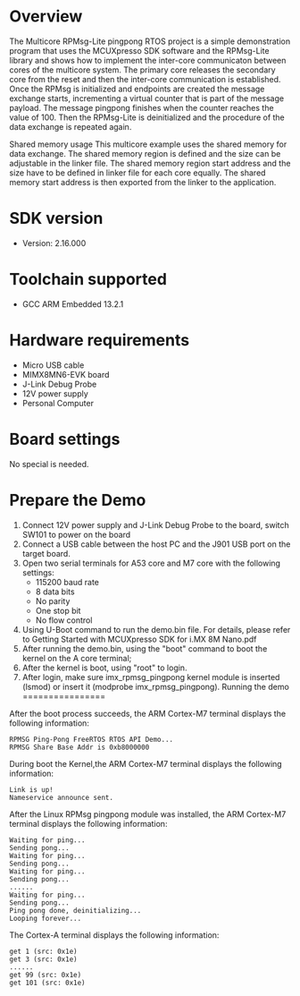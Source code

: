 Overview
========
The Multicore RPMsg-Lite pingpong RTOS project is a simple demonstration program that uses the
MCUXpresso SDK software and the RPMsg-Lite library and shows how to implement the inter-core
communicaton between cores of the multicore system. The primary core releases the secondary core
from the reset and then the inter-core communication is established. Once the RPMsg is initialized
and endpoints are created the message exchange starts, incrementing a virtual counter that is part
of the message payload. The message pingpong finishes when the counter reaches the value of 100.
Then the RPMsg-Lite is deinitialized and the procedure of the data exchange is repeated again.

Shared memory usage
This multicore example uses the shared memory for data exchange. The shared memory region is
defined and the size can be adjustable in the linker file. The shared memory region start address
and the size have to be defined in linker file for each core equally. The shared memory start
address is then exported from the linker to the application.

SDK version
===========
- Version: 2.16.000

Toolchain supported
===================
- GCC ARM Embedded  13.2.1

Hardware requirements
=====================
- Micro USB cable
- MIMX8MN6-EVK  board
- J-Link Debug Probe
- 12V power supply
- Personal Computer

Board settings
==============
No special is needed.



Prepare the Demo
================
1.  Connect 12V power supply and J-Link Debug Probe to the board, switch SW101 to power on the board
2.  Connect a USB cable between the host PC and the J901 USB port on the target board.
3.  Open two serial terminals for A53 core and M7 core with the following settings:
    - 115200 baud rate
    - 8 data bits
    - No parity
    - One stop bit
    - No flow control
4.  Using U-Boot command to run the demo.bin file. For details, please refer to Getting Started with MCUXpresso SDK for i.MX 8M Nano.pdf
5.  After running the demo.bin, using the "boot" command to boot the kernel on the A core terminal;
6.  After the kernel is boot, using "root" to login.
7.  After login, make sure imx_rpmsg_pingpong kernel module is inserted (lsmod) or insert it (modprobe imx_rpmsg_pingpong).
Running the demo
================

After the boot process succeeds, the ARM Cortex-M7 terminal displays the following information:
~~~~~~~~~~~~~~~~~~~~~~~~~~~~~~~~~~~
RPMSG Ping-Pong FreeRTOS RTOS API Demo...
RPMSG Share Base Addr is 0xb8000000
~~~~~~~~~~~~~~~~~~~~~~~~~~~~~~~~~~~
During boot the Kernel,the ARM Cortex-M7 terminal displays the following information:
~~~~~~~~~~~~~~~~~~~~~~~~~~~~~~~~~~~
Link is up!
Nameservice announce sent.
~~~~~~~~~~~~~~~~~~~~~~~~~~~~~~~~~~~
After the Linux RPMsg pingpong module was installed, the ARM Cortex-M7 terminal displays the following information:
~~~~~~~~~~~~~~~~~~~~~~~~~~~~~~~~~~~
Waiting for ping...
Sending pong...
Waiting for ping...
Sending pong...
Waiting for ping...
Sending pong...
......
Waiting for ping...
Sending pong...
Ping pong done, deinitializing...
Looping forever...
~~~~~~~~~~~~~~~~~~~~~~~~~~~~~~~~~~~
The Cortex-A terminal displays the following information:
~~~~~~~~~~~~~~~~~~~~~~~~~~~~~~~~~~~
get 1 (src: 0x1e)
get 3 (src: 0x1e)
......
get 99 (src: 0x1e)
get 101 (src: 0x1e)
~~~~~~~~~~~~~~~~~~~~~~~~~~~~~~~~~~~
